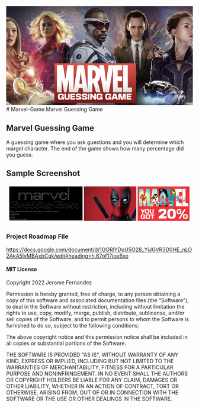 <img src="img/guessing-game.jpg" alt="marvel">
# Marvel-Game
Marvel Guessing Game


## Marvel Guessing Game
A guessing game where you ask guestions and you will determine which margel character. The end of the game shows how many percentage did you guess.

## Sample Screenshot
<img src="img/example.jpg" alt="screenshot">


### Project Roadmap File
https://docs.google.com/document/d/1GORlYDqU5O28_YiJGVR3D0HE_nLO2AkA5lvMBAxbCgk/edit#heading=h.67pf17joe6xo

#### MIT License

Copyright 2022 Jerome Fernandez

Permission is hereby granted, free of charge, to any person obtaining a copy of this software and associated documentation files (the "Software"), to deal in the Software without restriction, including without limitation the rights to use, copy, modify, merge, publish, distribute, sublicense, and/or sell copies of the Software, and to permit persons to whom the Software is furnished to do so, subject to the following conditions:

The above copyright notice and this permission notice shall be included in all copies or substantial portions of the Software.

THE SOFTWARE IS PROVIDED "AS IS", WITHOUT WARRANTY OF ANY KIND, EXPRESS OR IMPLIED, INCLUDING BUT NOT LIMITED TO THE WARRANTIES OF MERCHANTABILITY, FITNESS FOR A PARTICULAR PURPOSE AND NONINFRINGEMENT. IN NO EVENT SHALL THE AUTHORS OR COPYRIGHT HOLDERS BE LIABLE FOR ANY CLAIM, DAMAGES OR OTHER LIABILITY, WHETHER IN AN ACTION OF CONTRACT, TORT OR OTHERWISE, ARISING FROM, OUT OF OR IN CONNECTION WITH THE SOFTWARE OR THE USE OR OTHER DEALINGS IN THE SOFTWARE.